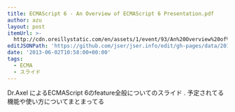 ```yaml
---
title: ECMAScript 6 - An Overview of ECMAScript 6 Presentation.pdf
author: azu
layout: post
itemUrl: >-
  http://cdn.oreillystatic.com/en/assets/1/event/93/An%20Overview%20of%20ECMAScript%206%20Presentation.pdf
editJSONPath: 'https://github.com/jser/jser.info/edit/gh-pages/data/2013/06/index.json'
date: '2013-06-02T10:58:00+00:00'
tags:
  - ECMA
  - スライド
---
```

Dr.Axel によるECMAScript 6のfeature全般についてのスライド .
予定されてる機能や使い方についてまとまってる
